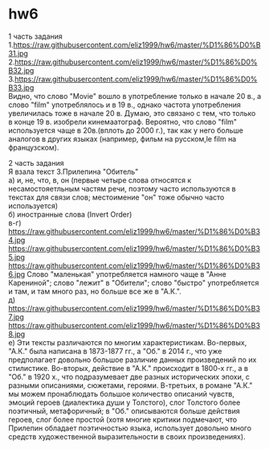 # hw6
1 часть задания   
1.https://raw.githubusercontent.com/eliz1999/hw6/master/%D1%86%D0%B31.jpg
2.https://raw.githubusercontent.com/eliz1999/hw6/master/%D1%86%D0%B32.jpg
3.https://raw.githubusercontent.com/eliz1999/hw6/master/%D1%86%D0%B33.jpg   
Видно, что слово "Movie" вошло в употребление только в начале 20 в., а слово "film" употреблялось и в 19 в., однако частота употребления увеличилась тоже в начале 20 в. Думаю, это связано с тем, что только в конце 19 в. изобрели кинемаатограф. Вероятно, что слово "film" используется чаще в 20в.(вплоть до 2000 г.), так как у него больше аналогов в других языках (например, фильм на русском,le film на французском). 

2 часть задания    
Я взала текст З.Прилепина "Обитель"     
а) и, не, что, в, он (первые четыре слова относятся к несамостояетльным частям речи, поэтому часто используются в текстах для связи слов; местоимение "он" тоже обычно часто используется)   
б) иностранные слова (Invert Order)    
в-г) https://raw.githubusercontent.com/eliz1999/hw6/master/%D1%86%D0%B34.jpg
https://raw.githubusercontent.com/eliz1999/hw6/master/%D1%86%D0%B35.jpg
https://raw.githubusercontent.com/eliz1999/hw6/master/%D1%86%D0%B36.jpg
Слово "маленькая" употребляется намного чаще в "Анне Карениной"; слово "лежит" в "Обители"; слово "быстро" употребляется и там, и там много раз, но больше все же в "А.К.".     
д) https://raw.githubusercontent.com/eliz1999/hw6/master/%D1%86%D0%B37.jpg
https://raw.githubusercontent.com/eliz1999/hw6/master/%D1%86%D0%B38.jpg       
е) Эти тексты различаются по многим характеристикам. Во-первых, "А.К." была написана в 1873-1877 гг., а "Об." в 2014 г., что уже предполагает довольно большое различие данных произведений по их стилистике. Во-вторых, действие в "А.К." происходит в 1800-х гг., а в "Об." в 1920 х., что подразумевает две разных исторических эпохи, с разными описаниями, сюжетами, героями. В-третьих, в романе "А.К." мы можем пронаблюдать большое количество описаний чувств, эмоций героев (диалектика души у Толстого), слог Толстого более поэтичный, метафоричный; в "Об." описываются больше действия героев, слог более простой (хотя многие критики подмечают, что Прилепин обладает поэтичностью языка, использует довольно много средств художественной выразительности в своих произведениях).      
